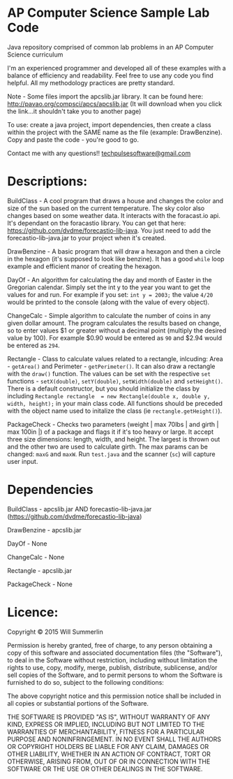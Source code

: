 AP Computer Science Sample Lab Code
=========

Java repository comprised of common lab problems in an AP Computer Science curriculum 

I'm an experienced programmer and developed all of these examples with a balance of efficiency and readability. Feel free to use any code you find helpful. All my methodology practices are pretty standard. 

Note - Some files import the apcslib.jar library. It can be found here: http://pavao.org/compsci/apcs/apcslib.jar (It will download when you click the link...it shouldn't take you to another page)

To use: create a java project, import dependencies, then create a class within the project with the SAME name as the file (example: DrawBenzine). Copy and paste the code - you're good to go. 

Contact me with any questions!! techpulsesoftware@gmail.com

Descriptions:
=========

  BuildClass - A cool program that draws a house and changes the color and size of the sun based on the current temperature. The sky color also changes based on some weather data. It interacts with the foracast.io api. It's dependant on the foracastio library. You can get that here: https://github.com/dvdme/forecastio-lib-java. You just need to add the forecastio-lib-java.jar to your project when it's created. 
  
  DrawBenzine - A basic program that will draw a hexagon and then a circle in the hexagon (it's supposed to look like benzine). It has a good ``while`` loop example and efficient manor of creating the hexagon.
  
  DayOf - An algorithm for calculating the day and month of Easter in the Gregorian calendar. Simply set the int y to the year you want to get the values for and run. For example if you set:
```int y = 2003;``` the value ```4/20``` would be printed to the console (along with the value of every object).

  ChangeCalc - Simple algorithm to calculate the number of coins in any given dollar amount. The program calculates the results based on change, so to enter values $1 or greater without a decimal point (multiply the desired value by 100). For example $0.90 would be entered as ```90``` and $2.94 would be entered as ```294```. 
  
  Rectangle - Class to calculate values related to a rectangle, inlcuding: Area - ```getArea()``` and Perimeter - ```getPerimeter()```. It can also draw a rectangle with the ```draw()``` function. The values can be set with the respective ```set``` functions - ```setX(double)```, ```setY(double)```, ```setWidth(double)``` and ```setHeight()```. There is a default constructor, but you should initialize the class by including ```Rectangle rectangle  = new Rectangle(double x, double y, width, height);``` in your main class code. All functions should be preceded with the object name used to initalize the class (ie ```rectangle.getHeight()```).
  
  PackageCheck - Checks two parameters (weight | max 70lbs | and girth | max 100in |) of a package and flags it if it's too heavy or large. It accept three size dimensions: length, width, and height. The largest is thrown out and the other two are used to calculate girth. The max params can be changed: ``maxG`` and ``maxW``. Run ``test.java`` and the scanner (``sc``) will capture user input. 
  
  
Dependencies 
=========

  BuildClass - apcslib.jar AND forecastio-lib-java.jar (https://github.com/dvdme/forecastio-lib-java)
  
  DrawBenzine - apcslib.jar 
  
  DayOf - None
  
  ChangeCalc - None
  
  Rectangle - apcslib.jar
  
  PackageCheck - None
  


Licence:
=========

Copyright © 2015 Will Summerlin

Permission is hereby granted, free of charge, to any person obtaining a copy of this software and associated documentation files (the "Software"), to deal in the Software without restriction, including without limitation the rights to use, copy, modify, merge, publish, distribute, sublicense, and/or sell copies of the Software, and to permit persons to whom the Software is furnished to do so, subject to the following conditions:

The above copyright notice and this permission notice shall be included in all copies or substantial portions of the Software.

THE SOFTWARE IS PROVIDED "AS IS", WITHOUT WARRANTY OF ANY KIND, EXPRESS OR IMPLIED, INCLUDING BUT NOT LIMITED TO THE WARRANTIES OF MERCHANTABILITY, FITNESS FOR A PARTICULAR PURPOSE AND NONINFRINGEMENT. IN NO EVENT SHALL THE AUTHORS OR COPYRIGHT HOLDERS BE LIABLE FOR ANY CLAIM, DAMAGES OR OTHER LIABILITY, WHETHER IN AN ACTION OF CONTRACT, TORT OR OTHERWISE, ARISING FROM, OUT OF OR IN CONNECTION WITH THE SOFTWARE OR THE USE OR OTHER DEALINGS IN THE SOFTWARE.


